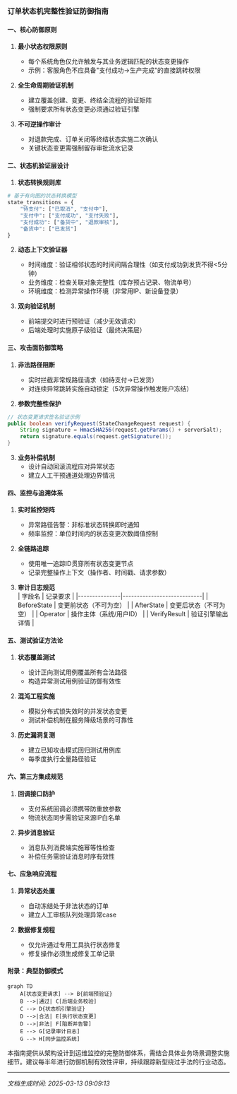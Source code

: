 

### 订单状态机完整性验证防御指南

#### 一、核心防御原则
1. **最小状态权限原则**  
   - 每个系统角色仅允许触发与其业务逻辑匹配的状态变更操作  
   - 示例：客服角色不应具备"支付成功→生产完成"的直接跳转权限

2. **全生命周期验证机制**  
   - 建立覆盖创建、变更、终结全流程的验证矩阵  
   - 强制要求所有状态变更必须通过验证引擎

3. **不可逆操作审计**  
   - 对退款完成、订单关闭等终结状态实施二次确认  
   - 关键状态变更需强制留存审批流水记录

#### 二、状态机验证层设计
1. **状态转换规则库**  
```python
# 基于有向图的状态转换模型
state_transitions = {
    "待支付": ["已取消", "支付中"],
    "支付中": ["支付成功", "支付失败"],
    "支付成功": ["备货中", "退款审核"],
    "备货中": ["已发货"]
}
```

2. **动态上下文验证器**  
   - 时间维度：验证相邻状态的时间间隔合理性（如支付成功到发货不得<5分钟）  
   - 业务维度：检查关联对象完整性（库存预占记录、物流单号）  
   - 环境维度：检测异常操作环境（非常用IP、新设备登录）

3. **双向验证机制**  
   - 前端提交时进行预验证（减少无效请求）  
   - 后端处理时实施原子级验证（最终决策层）

#### 三、攻击面防御策略
1. **非法路径阻断**  
   - 实时拦截非常规路径请求（如待支付→已发货）  
   - 对连续异常跳转实施自动锁定（5次异常操作触发账户冻结）

2. **参数完整性保护**  
```java
// 状态变更请求签名验证示例
public boolean verifyRequest(StateChangeRequest request) {
    String signature = HmacSHA256(request.getParams() + serverSalt);
    return signature.equals(request.getSignature());
}
```

3. **业务补偿机制**  
   - 设计自动回滚流程应对异常状态  
   - 建立人工干预通道处理边界情况

#### 四、监控与追溯体系
1. **实时监控矩阵**  
   - 异常路径告警：非标准状态转换即时通知  
   - 频率监控：单位时间内的状态变更次数阈值控制

2. **全链路追踪**  
   - 使用唯一追踪ID贯穿所有状态变更节点  
   - 记录完整操作上下文（操作者、时间戳、请求参数）

3. **审计日志规范**  
   | 字段名        | 记录要求                     |
   |---------------|----------------------------|
   | BeforeState   | 变更前状态（不可为空）        |
   | AfterState    | 变更后状态（不可为空）        |
   | Operator      | 操作主体（系统/用户ID）       |
   | VerifyResult  | 验证引擎输出详情              |

#### 五、测试验证方法论
1. **状态覆盖测试**  
   - 设计正向测试用例覆盖所有合法路径  
   - 构造异常测试用例验证防御有效性

2. **混沌工程实施**  
   - 模拟分布式锁失效时的并发状态变更  
   - 测试补偿机制在服务降级场景的可靠性

3. **历史漏洞复测**  
   - 建立已知攻击模式回归测试用例库  
   - 每季度执行全量路径验证

#### 六、第三方集成规范
1. **回调接口防护**  
   - 支付系统回调必须携带防重放参数  
   - 物流状态同步需验证来源IP白名单

2. **异步消息验证**  
   - 消息队列消费端实施幂等性检查  
   - 补偿任务需验证消息时序有效性

#### 七、应急响应流程
1. **异常状态处置**  
   - 自动冻结处于非法状态的订单  
   - 建立人工审核队列处理异常case

2. **数据修复规程**  
   - 仅允许通过专用工具执行状态修复  
   - 修复操作必须生成修复工单记录

#### 附录：典型防御模式
```mermaid
graph TD
    A[状态变更请求] --> B{前端预验证}
    B -->|通过| C[后端业务校验]
    C --> D{状态机引擎验证}
    D -->|合法| E[执行状态变更]
    D -->|非法| F[阻断并告警]
    E --> G[记录审计日志]
    G --> H[同步监控系统]
```

本指南提供从架构设计到运维监控的完整防御体系，需结合具体业务场景调整实施细节。建议每半年进行防御机制有效性评审，持续跟踪新型绕过手法的行业动态。

---

*文档生成时间: 2025-03-13 09:09:13*
